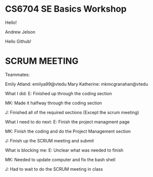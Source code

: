 # CS6704 SE Basics Workshop
Hello!

Andrew Jelson

Hello Github!

# SCRUM MEETING

Teammates:

Emily Atland: emilya99@vtedu
Mary Katherine: mkmcgranahan@vtedu


What I did:
E: Finished up through the coding section

MK: Made it halfway through the coding section

J: Finished all of the required sections (Except the scrum meeting)


What I need to do next:
E: Finish the project managment page

MK: Finish the coding and do the Project Management section

J: Finish up the SCRUM meeting and submit


What is blocking me:
E: Unclear what was needed to finish

MK: Needed to update computer and fix the bash shell

J: Had to wait to do the SCRUM meeting in class
